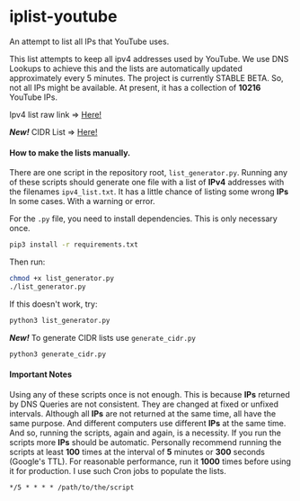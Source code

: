 # iplist-youtube
An attempt to list all IPs that YouTube uses.

This list attempts to keep all ipv4 addresses used by YouTube.
We use DNS Lookups to achieve this and the lists are automatically updated approximately every 5 minutes.
The project is currently STABLE BETA.
So, not all IPs might be available.
At present, it has a collection of
**10216**
YouTube IPs.

Ipv4 list raw link => [Here!](https://raw.githubusercontent.com/EikeiDev/iplist-youtube/refs/heads/main/ipv4_list.txt)

***New!*** CIDR List => [Here!](https://raw.githubusercontent.com/EikeiDev/iplist-youtube/refs/heads/main/cidr4.txt)

#### How to make the lists manually.
There are one script in the repository root, `list_generator.py`.
Running any of these scripts should generate one file with a list of **IPv4** addresses with the filenames `ipv4_list.txt`.
It has a little chance of listing some wrong **IPs** In some cases.
With a warning or error.

For the `.py` file, you need to install dependencies.
This is only necessary once.
```bash
pip3 install -r requirements.txt
```
Then run:
```bash
chmod +x list_generator.py
./list_generator.py
```
If this doesn't work, try:
```bash
python3 list_generator.py
```
***New!*** To generate CIDR lists use `generate_cidr.py`
```py
python3 generate_cidr.py
```
#### Important Notes
Using any of these scripts once is not enough.
This is because **IPs** returned by DNS Queries are not consistent.
They are changed at fixed or unfixed intervals.
Although all **IPs** are not returned at the same time, all have the same purpose.
And different computers use different **IPs** at the same time.
And so, running the scripts, again and again, is a necessity.
If you run the scripts more **IPs** should be automatic.
Personally recommend running the scripts at least **100** times at the interval of **5** minutes or **300** seconds (Google's TTL).
For reasonable performance, run it **1000** times before using it for production.
I use such Cron jobs to populate the lists.
```cron
*/5 * * * * /path/to/the/script
```
